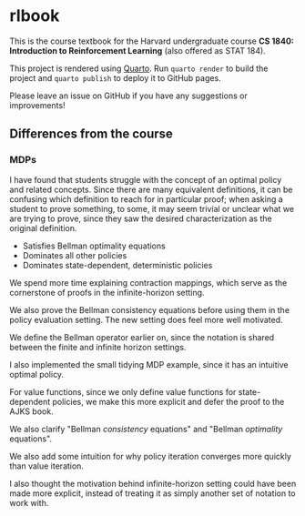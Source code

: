 # rlbook

This is the course textbook for the Harvard undergraduate course **CS 1840: Introduction to Reinforcement Learning** (also offered as STAT 184).

This project is rendered using [Quarto](https://quarto.org).
Run `quarto render` to build the project and `quarto publish` to deploy it to GitHub pages.

Please leave an issue on GitHub if you have any suggestions or improvements!

## Differences from the course

### MDPs

I have found that students struggle with the concept of an optimal policy and related concepts.
Since there are many equivalent definitions,
it can be confusing which definition to reach for in particular proof;
when asking a student to prove something,
to some, it may seem trivial or unclear what we are trying to prove,
since they saw the desired characterization as the original definition.

- Satisfies Bellman optimality equations
- Dominates all other policies
- Dominates state-dependent, deterministic policies

We spend more time explaining contraction mappings,
which serve as the cornerstone of proofs in the infinite-horizon setting.

We also prove the Bellman consistency equations before using them in the policy evaluation setting.
The new setting does feel more well motivated.

We define the Bellman operator earlier on,
since the notation is shared between the finite and infinite horizon settings.

I also implemented the small tidying MDP example,
since it has an intuitive optimal policy.

For value functions,
since we only define value functions for state-dependent policies,
we make this more explicit and defer the proof to the AJKS book.

We also clarify "Bellman _consistency_ equations" and "Bellman _optimality_ equations".

We also add some intuition for why policy iteration converges more quickly
than value iteration.


I also thought the motivation behind infinite-horizon setting could have been made more explicit,
instead of treating it as simply another set of notation to work with.